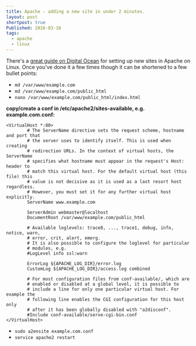 ```yaml
---
title: Apache - adding a new site in under 2 minutes.
layout: post
shortpost: true
Published: 2016-03-16
tags:
  - apache
  - linux
---
```

There's a [great guide on Digital Ocean](https://www.digitalocean.com/community/tutorials/how-to-configure-the-apache-web-server-on-an-ubuntu-or-debian-vps) for setting up new sites in Apache on Linux. Once you've done it a few times though it can be shortened to a few bullet points:

- `md /var/www/example.com`
- `md /var/www/example.com/public_html`
- `nano /var/www/example.com/public_html/index.html`

**copy/create a conf in /etc/apache2/sites-available, e.g. example.com.conf:**


    <VirtualHost *:80>
            # The ServerName directive sets the request scheme, hostname and port that
            # the server uses to identify itself. This is used when creating
            # redirection URLs. In the context of virtual hosts, the ServerName
            # specifies what hostname must appear in the request's Host: header to
            # match this virtual host. For the default virtual host (this file) this
            # value is not decisive as it is used as a last resort host regardless.
            # However, you must set it for any further virtual host explicitly.
            ServerName www.example.com

            ServerAdmin webmaster@localhost
            DocumentRoot /var/www/example.com/public_html

            # Available loglevels: trace8, ..., trace1, debug, info, notice, warn,
            # error, crit, alert, emerg.
            # It is also possible to configure the loglevel for particular
            # modules, e.g.
            #LogLevel info ssl:warn

            ErrorLog ${APACHE_LOG_DIR}/error.log
            CustomLog ${APACHE_LOG_DIR}/access.log combined

            # For most configuration files from conf-available/, which are
            # enabled or disabled at a global level, it is possible to
            # include a line for only one particular virtual host. For example the
            # following line enables the CGI configuration for this host only
            # after it has been globally disabled with "a2disconf".
            #Include conf-available/serve-cgi-bin.conf
    </VirtualHost>


- `sudo a2ensite example.com.conf`
- `service apache2 restart`

